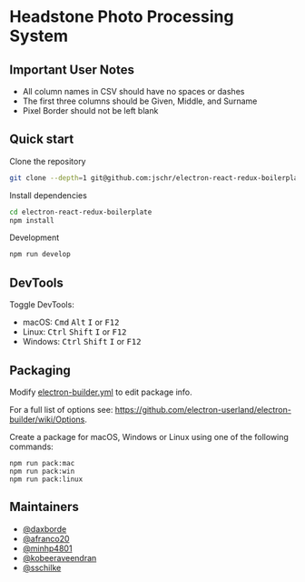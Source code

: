 # Headstone Photo Processing System

## Important User Notes
- All column names in CSV should have no spaces or dashes
- The first three columns should be Given, Middle, and Surname
- Pixel Border should not be left blank

## Quick start

Clone the repository
```bash
git clone --depth=1 git@github.com:jschr/electron-react-redux-boilerplate.git
```

Install dependencies
```bash
cd electron-react-redux-boilerplate
npm install
```

Development
```bash
npm run develop
```

## DevTools

Toggle DevTools:

* macOS: <kbd>Cmd</kbd> <kbd>Alt</kbd> <kbd>I</kbd> or <kbd>F12</kbd>
* Linux: <kbd>Ctrl</kbd> <kbd>Shift</kbd> <kbd>I</kbd> or <kbd>F12</kbd>
* Windows: <kbd>Ctrl</kbd> <kbd>Shift</kbd> <kbd>I</kbd> or <kbd>F12</kbd>


## Packaging

Modify [electron-builder.yml](./electron-builder.yml) to edit package info.

For a full list of options see: https://github.com/electron-userland/electron-builder/wiki/Options.

Create a package for macOS, Windows or Linux using one of the following commands:

```
npm run pack:mac
npm run pack:win
npm run pack:linux
```

## Maintainers

- [@daxborde](https://github.com/daxborde)
- [@afranco20](https://github.com/afranco20)
- [@minhp4801](https://github.com/minhp4801)
- [@kobeeraveendran](https://github.com/kobeeraveendran)
- [@sschilke](https://github.com/sschilke)
